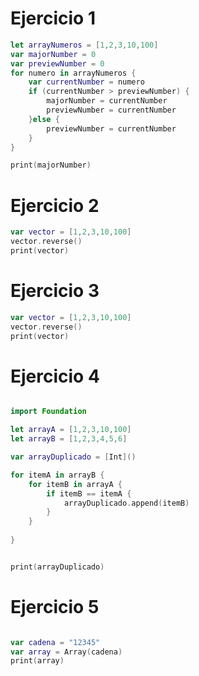 
# Ejercicio 1

```swift
let arrayNumeros = [1,2,3,10,100]
var majorNumber = 0
var previewNumber = 0
for numero in arrayNumeros {
    var currentNumber = numero
    if (currentNumber > previewNumber) {
        majorNumber = currentNumber
        previewNumber = currentNumber
    }else {
        previewNumber = currentNumber
    }
}

print(majorNumber)
```
# Ejercicio 2
```swift
var vector = [1,2,3,10,100]
vector.reverse()
print(vector)
```
# Ejercicio 3

```swift
var vector = [1,2,3,10,100]
vector.reverse()
print(vector)
```

# Ejercicio 4

```swift

import Foundation

let arrayA = [1,2,3,10,100]
let arrayB = [1,2,3,4,5,6]

var arrayDuplicado = [Int]()

for itemA in arrayB {
    for itemB in arrayA {
        if itemB == itemA {
            arrayDuplicado.append(itemB)
        }
    }
    
}


print(arrayDuplicado)


```

# Ejercicio 5

```swift

var cadena = "12345"
var array = Array(cadena)
print(array)


```

